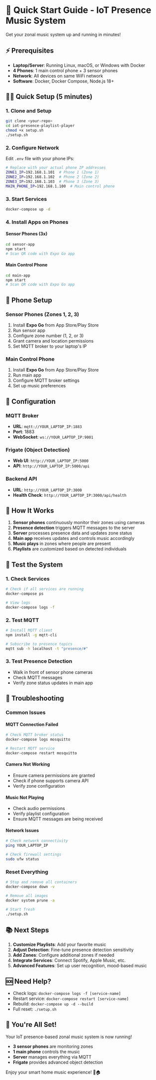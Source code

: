 # 🚀 Quick Start Guide - IoT Presence Music System

Get your zonal music system up and running in minutes!

## ⚡ Prerequisites

- **Laptop/Server**: Running Linux, macOS, or Windows with Docker
- **4 Phones**: 1 main control phone + 3 sensor phones
- **Network**: All devices on same WiFi network
- **Software**: Docker, Docker Compose, Node.js 18+

## 🏃‍♂️ Quick Setup (5 minutes)

### 1. Clone and Setup
```bash
git clone <your-repo>
cd iot-presence-playlist-player
chmod +x setup.sh
./setup.sh
```

### 2. Configure Network
Edit `.env` file with your phone IPs:
```bash
# Replace with your actual phone IP addresses
ZONE1_IP=192.168.1.101  # Phone 1 (Zone 1)
ZONE2_IP=192.168.1.102  # Phone 2 (Zone 2) 
ZONE3_IP=192.168.1.103  # Phone 3 (Zone 3)
MAIN_PHONE_IP=192.168.1.100  # Main control phone
```

### 3. Start Services
```bash
docker-compose up -d
```

### 4. Install Apps on Phones

#### Sensor Phones (3x)
```bash
cd sensor-app
npm start
# Scan QR code with Expo Go app
```

#### Main Control Phone
```bash
cd main-app
npm start
# Scan QR code with Expo Go app
```

## 📱 Phone Setup

### Sensor Phones (Zones 1, 2, 3)
1. Install **Expo Go** from App Store/Play Store
2. Run sensor app
3. Configure zone number (1, 2, or 3)
4. Grant camera and location permissions
5. Set MQTT broker to your laptop's IP

### Main Control Phone
1. Install **Expo Go** from App Store/Play Store
2. Run main app
3. Configure MQTT broker settings
4. Set up music preferences

## 🔧 Configuration

### MQTT Broker
- **URL**: `mqtt://YOUR_LAPTOP_IP:1883`
- **Port**: 1883
- **WebSocket**: `ws://YOUR_LAPTOP_IP:9001`

### Frigate (Object Detection)
- **Web UI**: `http://YOUR_LAPTOP_IP:5000`
- **API**: `http://YOUR_LAPTOP_IP:5000/api`

### Backend API
- **URL**: `http://YOUR_LAPTOP_IP:3000`
- **Health Check**: `http://YOUR_LAPTOP_IP:3000/api/health`

## 🎵 How It Works

1. **Sensor phones** continuously monitor their zones using cameras
2. **Presence detection** triggers MQTT messages to the server
3. **Server** processes presence data and updates zone status
4. **Main app** receives updates and controls music accordingly
5. **Music plays** in zones where people are present
6. **Playlists** are customized based on detected individuals

## 🎯 Test the System

### 1. Check Services
```bash
# Check if all services are running
docker-compose ps

# View logs
docker-compose logs -f
```

### 2. Test MQTT
```bash
# Install MQTT client
npm install -g mqtt-cli

# Subscribe to presence topics
mqtt sub -h localhost -t "presence/#"
```

### 3. Test Presence Detection
- Walk in front of sensor phone cameras
- Check MQTT messages
- Verify zone status updates in main app

## 🚨 Troubleshooting

### Common Issues

#### MQTT Connection Failed
```bash
# Check MQTT broker status
docker-compose logs mosquitto

# Restart MQTT service
docker-compose restart mosquitto
```

#### Camera Not Working
- Ensure camera permissions are granted
- Check if phone supports camera API
- Verify zone configuration

#### Music Not Playing
- Check audio permissions
- Verify playlist configuration
- Ensure MQTT messages are being received

#### Network Issues
```bash
# Check network connectivity
ping YOUR_LAPTOP_IP

# Check firewall settings
sudo ufw status
```

### Reset Everything
```bash
# Stop and remove all containers
docker-compose down -v

# Remove all images
docker system prune -a

# Start fresh
./setup.sh
```

## 📚 Next Steps

1. **Customize Playlists**: Add your favorite music
2. **Adjust Detection**: Fine-tune presence detection sensitivity
3. **Add Zones**: Configure additional zones if needed
4. **Integrate Services**: Connect Spotify, Apple Music, etc.
5. **Advanced Features**: Set up user recognition, mood-based music

## 🆘 Need Help?

- Check logs: `docker-compose logs -f [service-name]`
- Restart service: `docker-compose restart [service-name]`
- Rebuild: `docker-compose up -d --build`
- Full reset: `./setup.sh`

## 🎉 You're All Set!

Your IoT presence-based zonal music system is now running! 

- **3 sensor phones** are monitoring zones
- **1 main phone** controls the music
- **Server** manages everything via MQTT
- **Frigate** provides advanced object detection

Enjoy your smart home music experience! 🎵🏠


